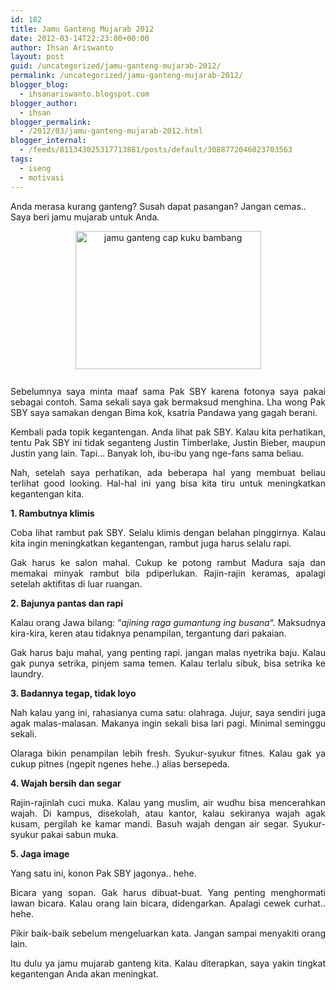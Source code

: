 ```yaml
---
id: 182
title: Jamu Ganteng Mujarab 2012
date: 2012-03-14T22:23:00+00:00
author: Ihsan Ariswanto
layout: post
guid: /uncategorized/jamu-ganteng-mujarab-2012/
permalink: /uncategorized/jamu-ganteng-mujarab-2012/
blogger_blog:
  - ihsanariswanto.blogspot.com
blogger_author:
  - ihsan
blogger_permalink:
  - /2012/03/jamu-ganteng-mujarab-2012.html
blogger_internal:
  - /feeds/811343025317713881/posts/default/3088772046023703563
tags:
  - iseng
  - motivasi
---
```

Anda merasa kurang ganteng? Susah dapat pasangan? Jangan cemas.. Saya beri jamu mujarab untuk Anda.

<div style="text-align: justify;">
  <a href="http://3.bp.blogspot.com/-UPiZMWJHFyc/T2DJpRcXq6I/AAAAAAAAAms/vjOUMfaDaRI/s1600/kukubbg.jpg"><img src="http://3.bp.blogspot.com/-UPiZMWJHFyc/T2DJpRcXq6I/AAAAAAAAAms/vjOUMfaDaRI/s400/kukubbg.jpg" style="display:block; margin:0px auto 10px; text-align:center;cursor:pointer; cursor:hand;width: 297px; height: 221px;" alt="jamu ganteng cap kuku bambang" id="BLOGGER_PHOTO_ID_5719793237654743970" border="0" /></a><a name='more'></a><br />Sebelumnya saya minta maaf sama Pak SBY karena fotonya saya pakai sebagai contoh. Sama sekali saya gak bermaksud menghina. Lha wong Pak SBY saya samakan dengan Bima kok, ksatria Pandawa yang gagah berani.</p> 
  
  <p>
    Kembali pada topik kegantengan. Anda lihat pak SBY. Kalau kita perhatikan, tentu Pak SBY ini tidak seganteng Justin Timberlake, Justin Bieber, maupun Justin yang lain. Tapi&#8230; Banyak loh, ibu-ibu yang nge-fans sama beliau.
  </p>
  
  <p>
    Nah, setelah saya perhatikan, ada beberapa hal yang membuat beliau terlihat good looking. Hal-hal ini yang bisa kita tiru untuk meningkatkan kegantengan kita.
  </p>
  
  <p>
    <span style="font-weight: bold;">1. Rambutnya klimis</span>
  </p>
  
  <p>
    Coba lihat rambut pak SBY. Selalu klimis dengan belahan pinggirnya. Kalau kita ingin meningkatkan kegantengan, rambut juga harus selalu rapi.
  </p>
  
  <p>
    Gak harus ke salon mahal. Cukup ke potong rambut Madura saja dan memakai minyak rambut bila pdiperlukan. Rajin-rajin keramas, apalagi setelah aktifitas di luar ruangan.
  </p>
  
  <p>
    <span style="font-weight: bold;">2. Bajunya pantas dan rapi</span>
  </p>
  
  <p>
    Kalau orang Jawa bilang: &#8220;<span style="font-style: italic;">ajining raga gumantung ing busana</span>&#8220;. Maksudnya kira-kira, keren atau tidaknya penampilan, tergantung dari pakaian.
  </p>
  
  <p>
    Gak harus baju mahal, yang penting rapi. jangan malas nyetrika baju. Kalau gak punya setrika, pinjem sama temen. Kalau terlalu sibuk, bisa setrika ke laundry.
  </p>
  
  <p>
    <span style="font-weight: bold;">3. Badannya tegap, tidak loyo</span>
  </p>
  
  <p>
    Nah kalau yang ini, rahasianya cuma satu: olahraga. Jujur, saya sendiri juga agak malas-malasan. Makanya ingin sekali bisa lari pagi. Minimal seminggu sekali.
  </p>
  
  <p>
    Olaraga bikin penampilan lebih fresh. Syukur-syukur fitnes. Kalau gak ya cukup pitnes (ngepit ngenes hehe..) alias bersepeda.
  </p>
  
  <p>
    <span style="font-weight: bold;">4. Wajah bersih dan segar</span>
  </p>
  
  <p>
    Rajin-rajinlah cuci muka. Kalau yang muslim, air wudhu bisa mencerahkan wajah. Di kampus, disekolah, atau kantor, kalau sekiranya wajah agak kusam, pergilah ke kamar mandi. Basuh wajah dengan air segar. Syukur-syukur pakai sabun muka.
  </p>
  
  <p>
    <span style="font-weight: bold;">5. Jaga image</span>
  </p>
  
  <p>
    Yang satu ini, konon Pak SBY jagonya.. hehe.
  </p>
  
  <p>
    Bicara yang sopan. Gak harus dibuat-buat. Yang penting menghormati lawan bicara. Kalau orang lain bicara, didengarkan. Apalagi cewek curhat.. hehe.
  </p>
  
  <p>
    Pikir baik-baik sebelum mengeluarkan kata. Jangan sampai menyakiti orang lain.
  </p>
  
  <p>
    Itu dulu ya jamu mujarab ganteng kita. Kalau diterapkan, saya yakin tingkat kegantengan Anda akan meningkat.</div>